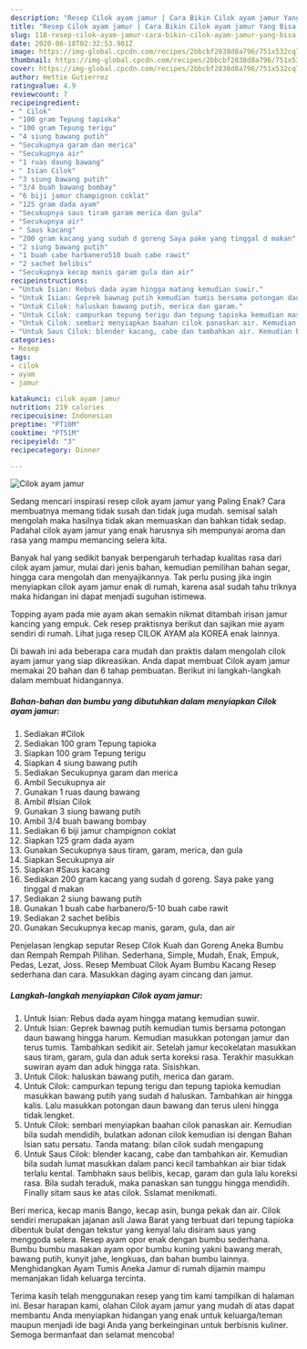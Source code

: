 ```yaml
---
description: "Resep Cilok ayam jamur | Cara Bikin Cilok ayam jamur Yang Bisa Manjain Lidah"
title: "Resep Cilok ayam jamur | Cara Bikin Cilok ayam jamur Yang Bisa Manjain Lidah"
slug: 118-resep-cilok-ayam-jamur-cara-bikin-cilok-ayam-jamur-yang-bisa-manjain-lidah
date: 2020-06-18T02:32:53.981Z
image: https://img-global.cpcdn.com/recipes/2bbcbf2838d8a796/751x532cq70/cilok-ayam-jamur-foto-resep-utama.jpg
thumbnail: https://img-global.cpcdn.com/recipes/2bbcbf2838d8a796/751x532cq70/cilok-ayam-jamur-foto-resep-utama.jpg
cover: https://img-global.cpcdn.com/recipes/2bbcbf2838d8a796/751x532cq70/cilok-ayam-jamur-foto-resep-utama.jpg
author: Hettie Gutierrez
ratingvalue: 4.9
reviewcount: 7
recipeingredient:
- " Cilok"
- "100 gram Tepung tapioka"
- "100 gram Tepung terigu"
- "4 siung bawang putih"
- "Secukupnya garam dan merica"
- "Secukupnya air"
- "1 ruas daung bawang"
- " Isian Cilok"
- "3 siung bawang putih"
- "3/4 buah bawang bombay"
- "6 biji jamur champignon coklat"
- "125 gram dada ayam"
- "Secukupnya saus tiram garam merica dan gula"
- "Secukupnya air"
- " Saus kacang"
- "200 gram kacang yang sudah d goreng Saya pake yang tinggal d makan"
- "2 siung bawang putih"
- "1 buah cabe harbanero510 buah cabe rawit"
- "2 sachet belibis"
- "Secukupnya kecap manis garam gula dan air"
recipeinstructions:
- "Untuk Isian: Rebus dada ayam hingga matang kemudian suwir."
- "Untuk Isian: Geprek bawnag putih kemudian tumis bersama potongan daun bawang hingga harum. Kemudian masukkan potongan jamur dan terus tumis. Tambahkan sedikit air. Setelah jamur kecokelatan masukkan saus tiram, garam, gula dan aduk serta koreksi rasa. Terakhir masukkan suwiran ayam dan aduk hingga rata. Sisishkan."
- "Untuk Cilok: haluskan bawang putih, merica dan garam."
- "Untuk Cilok: campurkan tepung terigu dan tepung tapioka kemudian masukkan bawang putih yang sudah d haluskan. Tambahkan air hingga kalis. Lalu masukkan potongan daun bawang dan terus uleni hingga tidak lengket."
- "Untuk Cilok: sembari menyiapkan baahan cilok panaskan air. Kemudian bila sudah mendidih, bulatkan adonan cilok kemudian isi dengan Bahan Isian satu persatu. Tanda matang: bilan cilok sudah mengapung"
- "Untuk Saus Cilok: blender kacang, cabe dan tambahkan air. Kemudian bila sudah lumat masukkan dalam panci kecil tambahkan air biar tidak terlalu kental. Tambhakn saus belibis, kecap, garam dan gula lalu koreksi rasa. Bila sudah teraduk, maka panaskan san tunggu hingga mendidih. Finally sitam saus ke atas cilok. Sslamat menikmati."
categories:
- Resep
tags:
- cilok
- ayam
- jamur

katakunci: cilok ayam jamur 
nutrition: 219 calories
recipecuisine: Indonesian
preptime: "PT10M"
cooktime: "PT51M"
recipeyield: "3"
recipecategory: Dinner

---
```



![Cilok ayam jamur](https://img-global.cpcdn.com/recipes/2bbcbf2838d8a796/751x532cq70/cilok-ayam-jamur-foto-resep-utama.jpg)

Sedang mencari inspirasi resep cilok ayam jamur yang Paling Enak? Cara membuatnya memang tidak susah dan tidak juga mudah. semisal salah mengolah maka hasilnya tidak akan memuaskan dan bahkan tidak sedap. Padahal cilok ayam jamur yang enak harusnya sih mempunyai aroma dan rasa yang mampu memancing selera kita.

Banyak hal yang sedikit banyak berpengaruh terhadap kualitas rasa dari cilok ayam jamur, mulai dari jenis bahan, kemudian pemilihan bahan segar, hingga cara mengolah dan menyajikannya. Tak perlu pusing jika ingin menyiapkan cilok ayam jamur enak di rumah, karena asal sudah tahu triknya maka hidangan ini dapat menjadi suguhan istimewa.

Topping ayam pada mie ayam akan semakin nikmat ditambah irisan jamur kancing yang empuk. Cek resep praktisnya berikut dan sajikan mie ayam sendiri di rumah. Lihat juga resep CILOK AYAM ala KOREA enak lainnya.


Di bawah ini ada beberapa cara mudah dan praktis dalam mengolah cilok ayam jamur yang siap dikreasikan. Anda dapat membuat Cilok ayam jamur memakai 20 bahan dan 6 tahap pembuatan. Berikut ini langkah-langkah dalam membuat hidangannya.

<!--inarticleads1-->

##### Bahan-bahan dan bumbu yang dibutuhkan dalam menyiapkan Cilok ayam jamur:

1. Sediakan  #Cilok
1. Sediakan 100 gram Tepung tapioka
1. Siapkan 100 gram Tepung terigu
1. Siapkan 4 siung bawang putih
1. Sediakan Secukupnya garam dan merica
1. Ambil Secukupnya air
1. Gunakan 1 ruas daung bawang
1. Ambil  #Isian Cilok
1. Gunakan 3 siung bawang putih
1. Ambil 3/4 buah bawang bombay
1. Sediakan 6 biji jamur champignon coklat
1. Siapkan 125 gram dada ayam
1. Gunakan Secukupnya saus tiram, garam, merica, dan gula
1. Siapkan Secukupnya air
1. Siapkan  #Saus kacang
1. Sediakan 200 gram kacang yang sudah d goreng. Saya pake yang tinggal d makan
1. Sediakan 2 siung bawang putih
1. Gunakan 1 buah cabe harbanero/5-10 buah cabe rawit
1. Sediakan 2 sachet belibis
1. Gunakan Secukupnya kecap manis, garam, gula, dan air


Penjelasan lengkap seputar Resep Cilok Kuah dan Goreng Aneka Bumbu dan Rempah Rempah Pilihan. Sederhana, Simple, Mudah, Enak, Empuk, Pedas, Lezat, Joss. Resep Membuat Cilok Ayam Bumbu Kacang Resep sederhana dan cara. Masukkan daging ayam cincang dan jamur. 

<!--inarticleads2-->

##### Langkah-langkah menyiapkan Cilok ayam jamur:

1. Untuk Isian: Rebus dada ayam hingga matang kemudian suwir.
1. Untuk Isian: Geprek bawnag putih kemudian tumis bersama potongan daun bawang hingga harum. Kemudian masukkan potongan jamur dan terus tumis. Tambahkan sedikit air. Setelah jamur kecokelatan masukkan saus tiram, garam, gula dan aduk serta koreksi rasa. Terakhir masukkan suwiran ayam dan aduk hingga rata. Sisishkan.
1. Untuk Cilok: haluskan bawang putih, merica dan garam.
1. Untuk Cilok: campurkan tepung terigu dan tepung tapioka kemudian masukkan bawang putih yang sudah d haluskan. Tambahkan air hingga kalis. Lalu masukkan potongan daun bawang dan terus uleni hingga tidak lengket.
1. Untuk Cilok: sembari menyiapkan baahan cilok panaskan air. Kemudian bila sudah mendidih, bulatkan adonan cilok kemudian isi dengan Bahan Isian satu persatu. Tanda matang: bilan cilok sudah mengapung
1. Untuk Saus Cilok: blender kacang, cabe dan tambahkan air. Kemudian bila sudah lumat masukkan dalam panci kecil tambahkan air biar tidak terlalu kental. Tambhakn saus belibis, kecap, garam dan gula lalu koreksi rasa. Bila sudah teraduk, maka panaskan san tunggu hingga mendidih. Finally sitam saus ke atas cilok. Sslamat menikmati.


Beri merica, kecap manis Bango, kecap asin, bunga pekak dan air. Cilok sendiri merupakan jajanan asli Jawa Barat yang terbuat dari tepung tapioka dibentuk bulat dengan tekstur yang kenyal lalu disiram saus yang menggoda selera. Resep ayam opor enak dengan bumbu sederhana. Bumbu bumbu masakan ayam opor bumbu kuning yakni bawang merah, bawang putih, kunyit jahe, lengkuas, dan bahan bumbu lainnya. Menghidangkan Ayam Tumis Aneka Jamur di rumah dijamin mampu memanjakan lidah keluarga tercinta. 

Terima kasih telah menggunakan resep yang tim kami tampilkan di halaman ini. Besar harapan kami, olahan Cilok ayam jamur yang mudah di atas dapat membantu Anda menyiapkan hidangan yang enak untuk keluarga/teman maupun menjadi ide bagi Anda yang berkeinginan untuk berbisnis kuliner. Semoga bermanfaat dan selamat mencoba!
